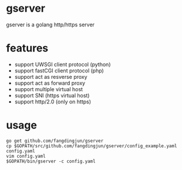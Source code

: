 gserver
=========

gserver is a golang http/https server

features
=======

- support UWSGI client protocol (python)
- support fastCGI client protocol (php)
- support act as resverse proxy
- support act as forward proxy
- support multiple virtual host
- support SNI (https virtual host)
- support http/2.0 (only on https)

usage
====

    go get github.com/fangdingjun/gserver
    cp $GOPATH/src/github.com/fangdingjun/gserver/config_example.yaml config.yaml
    vim config.yaml
    $GOPATH/bin/gserver -c config.yaml

